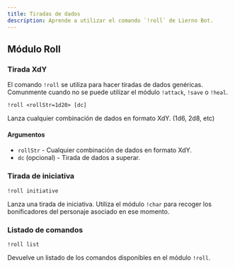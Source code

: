 ```yaml
---
title: Tiradas de dados
description: Aprende a utilizar el comando `!roll` de Lierno Bot.
---
```

## Módulo Roll
### Tirada XdY
El comando `!roll` se utiliza para hacer tiradas de dados genéricas. Comunmente cuando no se puede utilizar el módulo `!attack`, `!save` o `!heal`.

```
!roll <rollStr=1d20> [dc]
```
Lanza cualquier combinación de dados en formato XdY. (1d6, 2d8, etc)

#### Argumentos
* `rollStr` - Cualquier combinación de dados en formato XdY.
* `dc` (opcional) - Tirada de dados a superar.

### Tirada de iniciativa
```
!roll initiative
```
Lanza una tirada de iniciativa. Utiliza el módulo `!char` para recoger los bonificadores del personaje asociado en ese momento.

### Listado de comandos
```
!roll list
```
Devuelve un listado de los comandos disponibles en el módulo `!roll`.